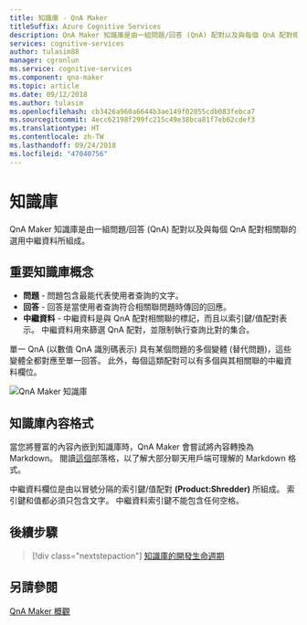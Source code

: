 ```yaml
---
title: 知識庫 - QnA Maker
titleSuffix: Azure Cognitive Services
description: QnA Maker 知識庫是由一組問題/回答 (QnA) 配對以及與每個 QnA 配對相關聯的選用中繼資料所組成。
services: cognitive-services
author: tulasim88
manager: cgronlun
ms.service: cognitive-services
ms.component: qna-maker
ms.topic: article
ms.date: 09/12/2018
ms.author: tulasim
ms.openlocfilehash: cb3426a960a6644b3ae149f02055cdb083febca7
ms.sourcegitcommit: 4ecc62198f299fc215c49e38bca81f7eb62cdef3
ms.translationtype: HT
ms.contentlocale: zh-TW
ms.lasthandoff: 09/24/2018
ms.locfileid: "47040756"
---
```

# <a name="knowledge-base"></a>知識庫

QnA Maker 知識庫是由一組問題/回答 (QnA) 配對以及與每個 QnA 配對相關聯的選用中繼資料所組成。

## <a name="key-knowledge-base-concepts"></a>重要知識庫概念

* **問題** - 問題包含最能代表使用者查詢的文字。 
* **回答** - 回答是當使用者查詢符合相關聯問題時傳回的回應。  
* **中繼資料** - 中繼資料是與 QnA 配對相關聯的標記，而且以索引鍵/值配對表示。 中繼資料用來篩選 QnA 配對，並限制執行查詢比對的集合。

單一 QnA (以數值 QnA 識別碼表示) 具有某個問題的多個變體 (替代問題)，這些變體全都對應至單一回答。 此外，每個這類配對可以有多個與其相關聯的中繼資料欄位。

![QnA Maker 知識庫](../media/qnamaker-concepts-knowledgebase/knowledgebase.png) 

## <a name="knowledge-base-content-format"></a>知識庫內容格式

當您將豐富的內容內嵌到知識庫時，QnA Maker 會嘗試將內容轉換為 Markdown。 閱讀[這個](https://aka.ms/qnamaker-docs-markdown-support)部落格，以了解大部分聊天用戶端可理解的 Markdown 格式。

中繼資料欄位是由以冒號分隔的索引鍵/值配對 **(Product:Shredder)** 所組成。 索引鍵和值都必須只包含文字。 中繼資料索引鍵不能包含任何空格。

## <a name="next-steps"></a>後續步驟

> [!div class="nextstepaction"]
> [知識庫的開發生命週期](./development-lifecycle-knowledge-base.md)

## <a name="see-also"></a>另請參閱

[QnA Maker 概觀](../Overview/overview.md)